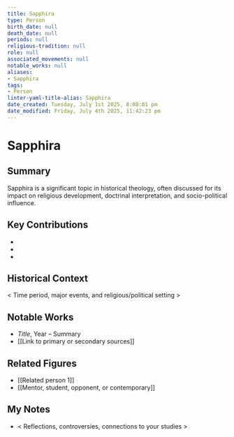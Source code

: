 ```yaml
---
title: Sapphira
type: Person
birth_date: null
death_date: null
periods: null
religious-tradition: null
role: null
associated_movements: null
notable_works: null
aliases:
- Sapphira
tags:
- Person
linter-yaml-title-alias: Sapphira
date_created: Tuesday, July 1st 2025, 8:08:01 pm
date_modified: Friday, July 4th 2025, 11:42:23 pm
---
```


# Sapphira

## Summary
Sapphira is a significant topic in historical theology, often discussed for its impact on religious development, doctrinal interpretation, and socio-political influence.

## Key Contributions
- 
- 
- 

## Historical Context
< Time period, major events, and religious/political setting >

## Notable Works
- *Title*, Year – Summary
- [[Link to primary or secondary sources]]


## Related Figures
- [[Related person 1]]
- [[Mentor, student, opponent, or contemporary]]

## My Notes
- < Reflections, controversies, connections to your studies >
